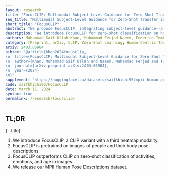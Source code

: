 ```yaml
---
layout: research
title: "FocusCLIP: Multimodal Subject-Level Guidance for Zero-Shot Transfer in Human-Centric Tasks"
seo_title: "Multimodal Subject-Level Guidance for Zero-Shot Transfer in Human-Centric Tasks"
short_title: "FocusCLIP"
abstract: "We propose FocusCLIP, integrating subject-level guidance--a specialized mechanism for target-specific supervision--into the CLIP framework for improved zero-shot transfer on human-centric tasks. Our novel contributions enhance CLIP on both the vision and text sides. On the vision side, we incorporate ROI heatmaps emulating human visual attention mechanisms to emphasize subject-relevant image regions. On the text side, we introduce human pose descriptions to provide rich contextual information. For human-centric tasks, FocusCLIP is trained with images from the MPII Human Pose dataset. The proposed approach surpassed CLIP by an average of 8.61% across five previously unseen datasets covering three human-centric tasks. FocusCLIP achieved an average accuracy of 33.65% compared to 25.04% by CLIP. We observed a 3.98% improvement in activity recognition, a 14.78% improvement in age classification, and a 7.06% improvement in emotion recognition. Moreover, using our proposed single-shot LLM prompting strategy, we release a high-quality MPII Pose Descriptions dataset to encourage further research in multimodal learning for human-centric tasks. Furthermore, we also demonstrate the effectiveness of our subject-level supervision on non-human-centric tasks. FocusCLIP shows a 2.47% improvement over CLIP in zero-shot bird classification using the CUB dataset. Our findings emphasize the potential of integrating subject-level guidance with general pretraining methods for enhanced downstream performance."
description: "We introduce FocusCLIP for zero-shot classification on human-centric tasks, and publish a novel MPII Human Pose Descriptions dataset."
authors: Muhammad Saif Ullah Khan, Muhammad Ferjad Naeem, Federico Tombari, Luc Van Gool, Didier Stricker, Muhammad Zeshan Afzal
category: [Preprint, arXiv, CLIP, Zero-Shot Learning, Human-Centric Tasks, Multimodal Learning, Pose Descriptions]
arxiv: 2403.06904
bibtex: "@article{khan2024focusclip,
\n  title={FocusCLIP: Multimodal Subject-Level Guidance for Zero-Shot Transfer in Human-Centric Tasks},
\n  author={Khan, Muhammad Saif Ullah and Naeem, Muhammad Ferjad and Tombari, Federico and Van Gool, Luc and Stricker, Didier and Afzal, Muhammad Zeshan},
\n  journal={arXiv preprint arXiv:2403.06904},
\n  year={2024}
\n}"
supplement: "https://huggingface.co/datasets/saifkhichi96/mpii-human-pose-captions"
code: saifkhichi96/FocusCLIP
date: March 11, 2024
syntax: true
permalink: /research/focusclip/
---
```


## TL;DR
{: .title}

1. We introduce FocusCLIP, a CLIP variant with a third heatmap modality.
2. FocusCLIP is pretrained on images of people and their body pose descriptions.
3. FocusCLIP outperforms CLIP on zero-shot classification of activities, emotions, and age in images.
4. We release our MPII Human Pose Descriptions dataset.
